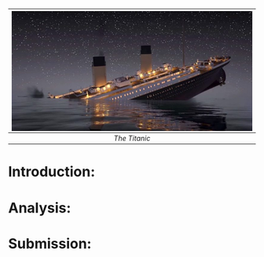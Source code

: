 | <img src="photos/titanic.jpg" alt="Titanic" style="float:left;"/> | 
|:--:| 
| *The Titanic* |

# Introduction:

# Analysis:

# Submission:
